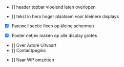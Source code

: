 <!-- HEADER -->

- [] header topbar vloeiend laten overlopen

<!-- HOMEPAGE -->

- [] tekst in hero hoger plaatsem voor kleinere displays
- [x] Farewell sectie fixen op kleine schermen

<!-- FOOTER -->

- [x] Footer netjes maken op alle display grotes

<!-- NEW PAGES -->

- [] Over Adoré Uitvaart
- [] Contactpagina

<!-- GENERAL -->

- [] Naar WP omzetten

